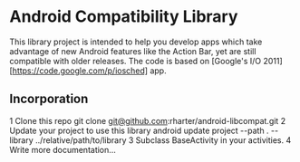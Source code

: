 # Android Compatibility Library

This library project is intended to help you develop apps which take advantage of new Android features like the Action Bar, yet are still compatible with older releases.  The code is based on [Google's I/O 2011][https://code.google.com/p/iosched] app.

## Incorporation

1 Clone this repo
    git clone git@github.com:rharter/android-libcompat.git
2 Update your project to use this library
    android update project --path . --library ../relative/path/to/library
3 Subclass BaseActivity in your activities.
4 Write more documentation…